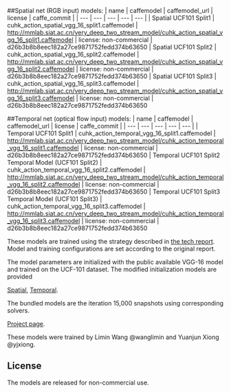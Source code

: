 ##Spatial net (RGB input) models:
| name | caffemodel | caffemodel_url | license | caffe_commit |
| --- | --- | --- | --- | --- |
| Spatial UCF101 Split1 | cuhk_action_spatial_vgg_16_split1.caffemodel | http://mmlab.siat.ac.cn/very_deep_two_stream_model/cuhk_action_spatial_vgg_16_split1.caffemodel | license: non-commercial | d26b3b8b8eec182a27ce9871752fedd374b63650 
| Spatial UCF101 Split2 | cuhk_action_spatial_vgg_16_split2.caffemodel | http://mmlab.siat.ac.cn/very_deep_two_stream_model/cuhk_action_spatial_vgg_16_split2.caffemodel | license: non-commercial | d26b3b8b8eec182a27ce9871752fedd374b63650
| Spatial UCF101 Split3 | cuhk_action_spatial_vgg_16_split3.caffemodel | http://mmlab.siat.ac.cn/very_deep_two_stream_model/cuhk_action_spatial_vgg_16_split3.caffemodel | license: non-commercial | d26b3b8b8eec182a27ce9871752fedd374b63650

##Temporal net (optical flow input) models:
| name | caffemodel | caffemodel_url | license | caffe_commit |
| --- | --- | --- | --- | --- |
| Temporal UCF101 Split1 | cuhk_action_temporal_vgg_16_split1.caffemodel | http://mmlab.siat.ac.cn/very_deep_two_stream_model/cuhk_action_temporal_vgg_16_split1.caffemodel | license: non-commercial | d26b3b8b8eec182a27ce9871752fedd374b63650 
| Temporal UCF101 Split2 Temporal Model (UCF101 Split2) | cuhk_action_temporal_vgg_16_split2.caffemodel | http://mmlab.siat.ac.cn/very_deep_two_stream_model/cuhk_action_temporal_vgg_16_split2.caffemodel | license: non-commercial | d26b3b8b8eec182a27ce9871752fedd374b63650
| Temporal UCF101 Split3 Temporal Model (UCF101 Split3) | cuhk_action_temporal_vgg_16_split3.caffemodel | http://mmlab.siat.ac.cn/very_deep_two_stream_model/cuhk_action_temporal_vgg_16_split3.caffemodel | license: non-commercial | d26b3b8b8eec182a27ce9871752fedd374b63650

These models are trained using the strategy described in 
[the tech report](http://arxiv.org/abs/1507.02159). Model and training configurations are set according to the original report. 

The model parameters are initialized with the public available VGG-16 model and trained on the UCF-101 dataset. 
The modified initialization models are provided

[Spatial](http://mmlab.siat.ac.cn/pretrain/vgg_16_action_rgb_pretrain.caffemodel), [Temporal](http://mmlab.siat.ac.cn/pretrain/vgg_16_action_flow_pretrain.caffemodel).

The bundled models are the iteration 15,000 snapshots using corresponding solvers.

[Project page](http://personal.ie.cuhk.edu.hk/~xy012/others/action_recog/).

These models were trained by Limin Wang @wanglimin and Yuanjun Xiong @yjxiong.

## License

The models are released for non-commercial use.
